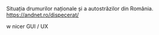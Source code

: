 Situația drumurilor naționale și a autostrăzilor din România. https://andnet.ro/dispecerat/

w nicer GUI / UX